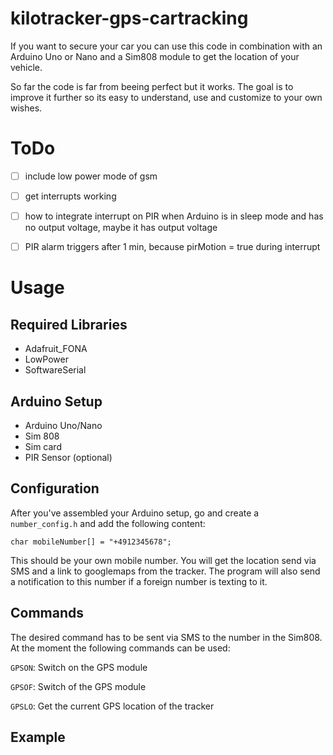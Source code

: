 # kilotracker-gps-cartracking

If you want to secure your car you can use this code in combination with an Arduino Uno or Nano and a Sim808 module to get the location of your vehicle.

So far the code is far from beeing perfect but it works. The goal is to improve it further so its easy to understand, use and customize to your own wishes.

# ToDo

- [ ] include low power mode of gsm

- [ ] get interrupts working

- [ ] how to integrate interrupt on PIR when Arduino is in sleep mode and has no output voltage, maybe it has output voltage

- [ ] PIR alarm triggers after 1 min, because pirMotion = true during interrupt

# Usage

## Required Libraries

- Adafruit_FONA
- LowPower
- SoftwareSerial

## Arduino Setup

- Arduino Uno/Nano
- Sim 808
- Sim card
- PIR Sensor (optional)

## Configuration

After you've assembled your Arduino setup, go and create a `number_config.h` and add the following content:

`char mobileNumber[] = "+4912345678";`

This should be your own mobile number. You will get the location send via SMS and a link to googlemaps from the tracker. The program will also send a notification to this number if a foreign number is texting to it.

## Commands

The desired command has to be sent via SMS to the number in the Sim808. At the moment the following commands can be used:

`GPSON`: Switch on the GPS module

`GPSOF`: Switch of the GPS module

`GPSLO`: Get the current GPS location of the tracker

## Example
